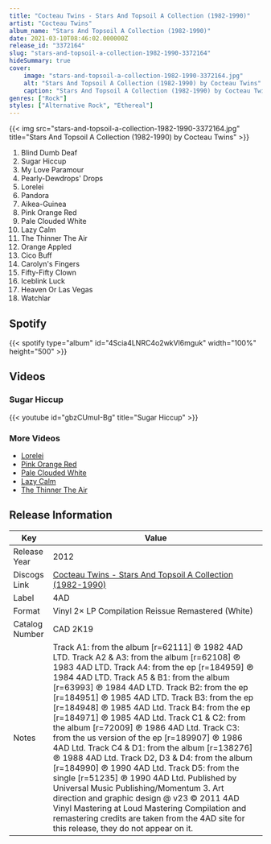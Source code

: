 ```yaml
---
title: "Cocteau Twins - Stars And Topsoil A Collection (1982-1990)"
artist: "Cocteau Twins"
album_name: "Stars And Topsoil A Collection (1982-1990)"
date: 2021-03-10T08:46:02.000000Z
release_id: "3372164"
slug: "stars-and-topsoil-a-collection-1982-1990-3372164"
hideSummary: true
cover:
    image: "stars-and-topsoil-a-collection-1982-1990-3372164.jpg"
    alt: "Stars And Topsoil A Collection (1982-1990) by Cocteau Twins"
    caption: "Stars And Topsoil A Collection (1982-1990) by Cocteau Twins"
genres: ["Rock"]
styles: ["Alternative Rock", "Ethereal"]
---
```


{{< img src="stars-and-topsoil-a-collection-1982-1990-3372164.jpg" title="Stars And Topsoil A Collection (1982-1990) by Cocteau Twins" >}}

<!-- section break -->

1. Blind Dumb Deaf
2. Sugar Hiccup
3. My Love Paramour
4. Pearly-Dewdrops' Drops
5. Lorelei
6. Pandora
7. Aikea-Guinea
8. Pink Orange Red
9. Pale Clouded White
10. Lazy Calm
11. The Thinner The Air
12. Orange Appled
13. Cico Buff
14. Carolyn's Fingers
15. Fifty-Fifty Clown
16. Iceblink Luck
17. Heaven Or Las Vegas
18. Watchlar

<!-- section break -->


## Spotify
{{< spotify type="album" id="4Scia4LNRC4o2wkVl6mguk" width="100%" height="500" >}}



## Videos
### Sugar Hiccup
{{< youtube id="gbzCUmuI-Bg" title="Sugar Hiccup" >}}<br>

### More Videos

- [Lorelei](https://www.youtube.com/watch?v=o7tcFKakZTA)
- [Pink Orange Red](https://www.youtube.com/watch?v=sDTiyR339Mw)
- [Pale Clouded White](https://www.youtube.com/watch?v=JP5EVzxrYtg)
- [Lazy Calm](https://www.youtube.com/watch?v=m0wVqkt7ND8)
- [The Thinner The Air](https://www.youtube.com/watch?v=mJmnKVL5ja0)


## Release Information
|  Key           | Value                                                |
| ---------------| ---------------------------------------------------- |
| Release Year   | 2012                                   |
| Discogs Link   | [Cocteau Twins - Stars And Topsoil A Collection (1982-1990)](https://www.discogs.com/release/3372164-Cocteau-Twins-Stars-And-Topsoil-A-Collection-1982-1990) |
| Label          | 4AD |
| Format         | Vinyl 2× LP Compilation Reissue Remastered (White) |
| Catalog Number | CAD 2K19 |
| Notes | Track A1: from the album [r=62111]  ℗ 1982 4AD LTD.  Track A2 & A3: from the album [r=62108]  ℗ 1983 4AD LTD.  Track A4: from the ep [r=184959]  ℗ 1984 4AD LTD.  Track A5 & B1: from the album [r=63993]  ℗ 1984 4AD LTD.  Track B2: from the ep [r=184951]  ℗ 1985 4AD LTD.  Track B3: from the ep [r=184948]  ℗ 1985 4AD Ltd.  Track B4: from the ep [r=184971]  ℗ 1985 4AD Ltd.  Track C1 & C2: from the album [r=72009]  ℗ 1986 4AD Ltd.  Track C3: from the us version of the ep [r=189907]  ℗ 1986 4AD Ltd.  Track C4 & D1: from the album [r=138276]  ℗ 1988 4AD Ltd.  Track D2, D3 & D4: from the album [r=184990]  ℗ 1990 4AD Ltd.  Track D5: from the single [r=51235]  ℗ 1990 4AD Ltd.    Published by Universal Music Publishing/Momentum 3.  Art direction and graphic design @ v23    © 2011 4AD    Vinyl Mastering at Loud Mastering    Compilation and remastering credits are taken from the 4AD site for this release, they do not appear on it.   |